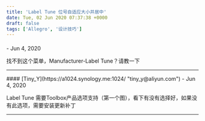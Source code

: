 ```yaml
---
title: 'Label Tune 位号自适应大小并居中'
date: Tue, 02 Jun 2020 07:37:38 +0000
draft: false
tags: ['Allegro', '设计技巧']
---
```



#### 
[]( "") - <time datetime="2020-06-04 12:03:43">Jun 4, 2020</time>

找不到这个菜单，Manufacturer-Label Tune？请教一下
<hr />
#### 
[Tiny_Y](https://a1024.synology.me:1024/ "tiny_y@aliyun.com") - <time datetime="2020-06-04 15:07:53">Jun 4, 2020</time>

Label Tune 需要Toolbox产品选项支持（第一个图），看下有没有选择好，如果没有此选项，需要安装更新补丁
<hr />
